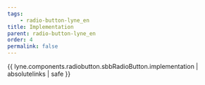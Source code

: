 ```yaml
---
tags: 
    - radio-button-lyne_en
title: Implementation
parent: radio-button-lyne_en
order: 4
permalink: false  
---
```

{{ lyne.components.radiobutton.sbbRadioButton.implementation | absolutelinks | safe }}